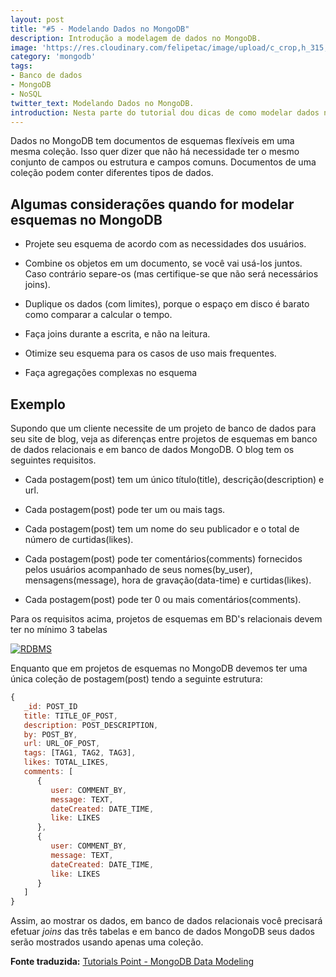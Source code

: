```yaml
---
layout: post
title: "#5 - Modelando Dados no MongoDB"
description: Introdução a modelagem de dados no MongoDB.
image: 'https://res.cloudinary.com/felipetac/image/upload/c_crop,h_315,w_600/v1514996820/modeling-database_wpr5f7.jpg'
category: 'mongodb'
tags:
- Banco de dados
- MongoDB
- NoSQL
twitter_text: Modelando Dados no MongoDB.
introduction: Nesta parte do tutorial dou dicas de como modelar dados no MongoDB.
---
```

Dados no MongoDB tem documentos de esquemas flexíveis em uma mesma coleção. Isso quer dizer que não há necessidade ter o mesmo conjunto de campos ou estrutura e campos comuns. Documentos de uma coleção podem conter diferentes tipos de dados.

## Algumas considerações quando for modelar esquemas no MongoDB


- Projete seu esquema de acordo com as necessidades dos usuários.

	
- Combine os objetos em um documento, se você vai usá-los juntos. Caso contrário separe-os (mas certifique-se que não será necessários joins).

	
- Duplique os dados (com limites), porque o espaço em disco é barato como comparar a calcular o tempo.

	
- Faça joins durante a escrita, e não na leitura.

	
- Otimize seu esquema para os casos de uso mais frequentes.

	
- Faça agregações complexas no esquema

## Exemplo

Supondo que um cliente necessite de um projeto de banco de dados para seu site de blog, veja as diferenças entre projetos de esquemas em banco de dados relacionais e em banco de dados MongoDB. O blog tem os seguintes requisitos.

- Cada postagem(post) tem um único título(title), descrição(description) e url.

	
- Cada postagem(post) pode ter um ou mais tags.

	
- Cada postagem(post) tem um nome do seu publicador e o total de número de curtidas(likes).

	
- Cada postagem(post) pode ter comentários(comments) fornecidos pelos usuários acompanhado de seus nomes(by_user), mensagens(message), hora de gravação(data-time) e curtidas(likes).

	
- Cada postagem(post) pode ter 0 ou mais comentários(comments).

Para os requisitos acima, projetos de esquemas em BD's relacionais devem ter no mínimo 3 tabelas

[![RDBMS](http://res.cloudinary.com/felipetac/image/upload/v1514991637/RDBMS_lcmhs4.png)](http://res.cloudinary.com/felipetac/image/upload/v1514991637/RDBMS_lcmhs4.png)

Enquanto que em projetos de esquemas no MongoDB devemos ter uma única coleção de postagem(post) tendo a seguinte estrutura:

```js
{
   _id: POST_ID
   title: TITLE_OF_POST, 
   description: POST_DESCRIPTION,
   by: POST_BY,
   url: URL_OF_POST,
   tags: [TAG1, TAG2, TAG3],
   likes: TOTAL_LIKES, 
   comments: [  
      {
         user: COMMENT_BY,
         message: TEXT,
         dateCreated: DATE_TIME,
         like: LIKES 
      },
      {
         user: COMMENT_BY,
         message: TEXT,
         dateCreated: DATE_TIME,
         like: LIKES
      }
   ]
}
```

Assim, ao mostrar os dados, em banco de dados relacionais você precisará efetuar *joins* das três tabelas e em banco de dados MongoDB seus dados serão mostrados usando apenas uma coleção.


**Fonte traduzida:** [Tutorials Point - MongoDB Data Modeling](http://www.tutorialspoint.com/mongodb/mongodb_data_modeling.htm)
